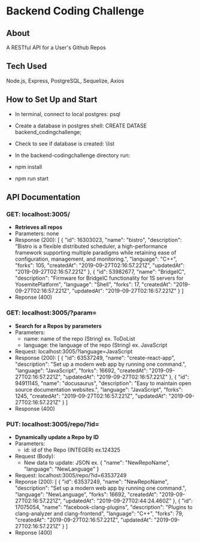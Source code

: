 # Backend Coding Challenge

## About
A RESTful API for a User's Github Repos 

## Tech Used
Node.js, Express, PostgreSQL, Sequelize, Axios 

## How to Set Up and Start 
- In terminal, connect to local postgres: psql
- Create a database in postgres shell: CREATE DATASE backend_codingchallenge; 
- Check to see if database is created: \list

-  In the backend-codingchallenge directory run: 
  - npm install
  - npm run start

## API Documentation 

### GET: localhost:3005/ 
  - **Retrieves all repos**
  - Parameters: none
  - Response (200): 
    [
      {
        "id": 16303023,
        "name": "bistro",
        "description": "Bistro is a flexible distributed scheduler, a high-performance framework supporting multiple paradigms while retaining ease of configuration, management, and monitoring.",
        "language": "C++",
        "forks": 105,
        "createdAt": "2019-09-27T02:16:57.221Z",
        "updatedAt": "2019-09-27T02:16:57.221Z"
      },
      {
        "id": 53982677,
        "name": "BridgeIC",
        "description": "Firmware for BridgeIC functionality for 1S servers for YosemitePlatform",
        "language": "Shell",
        "forks": 17,
        "createdAt": "2019-09-27T02:16:57.221Z",
        "updatedAt": "2019-09-27T02:16:57.221Z"
      }
    ]
  - Reponse (400)

### GET: localhost:3005/?param=
  - **Search for a Repos by parameters**
  - Parameters:
    - name: name of the repo (String) ex. ToDoList
    - language: the language of the repo (String) ex. JavaScript
  - Request: localhost:3005/?language=JavaScript
  - Response (200): 
    [
      {
        "id": 63537249,
        "name": "create-react-app",
        "description": "Set up a modern web app by running one command.",
        "language": "JavaScript",
        "forks": 16692,
        "createdAt": "2019-09-27T02:16:57.221Z",
        "updatedAt": "2019-09-27T02:16:57.221Z"
      },
      {
        "id": 94911145,
        "name": "docusaurus",
        "description": "Easy to maintain open source documentation websites.",
        "language": "JavaScript",
        "forks": 1245,
        "createdAt": "2019-09-27T02:16:57.221Z",
        "updatedAt": "2019-09-27T02:16:57.221Z"
      }
    ] 
  - Response (400)

### PUT: localhost:3005/repo/?id=
  - **Dynamically update a Repo by ID**
  - Parameters: 
    - id: id of the Repo (INTEGER) ex.124325
  - Request (Body): 
    - New data to update: JSON 
      ex. {
        "name": "NewRepoName",
        "language": "NewLanguage"
      }
  - Request: localhost:3005/repo/?id=63537249
  - Reponse (200): 
    [
      {
        "id": 63537249,
        "name": "NewRepoName",
        "description": "Set up a modern web app by running one command.",
        "language": "NewLanguage",
        "forks": 16692,
        "createdAt": "2019-09-27T02:16:57.221Z",
        "updatedAt": "2019-09-27T02:44:24.460Z"
      },
      {
        "id": 17075054,
        "name": "facebook-clang-plugins",
        "description": "Plugins to clang-analyzer and clang-frontend",
        "language": "C++",
        "forks": 79,
        "createdAt": "2019-09-27T02:16:57.221Z",
        "updatedAt": "2019-09-27T02:16:57.221Z"
      }
    ]
  - Reponse (400)



